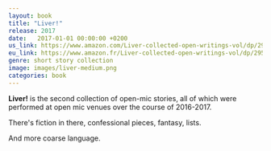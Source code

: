 ```yaml
---
layout: book
title: "Liver!"
release: 2017
date:   2017-01-01 00:00:00 +0200
us_link: https://www.amazon.com/Liver-collected-open-writings-vol/dp/2953100466
eu_link: https://www.amazon.fr/Liver-collected-open-writings-vol/dp/2953100466
genre: short story collection
image: images/liver-medium.png
categories: book
---
```


**Liver!** is the second collection of open-mic stories, all of which were performed at open mic venues over the course of 2016-2017.

There's fiction in there, confessional pieces, fantasy, lists.

And more coarse language.
